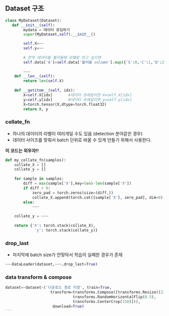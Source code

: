 ## Dataset 구조
```python
class MyDataset(Dataset):
   def __init__(self):
        mydata = 데이터 로딩하기
        super(MyDataset,self).__init__()

        self.X=~~
        self.y=~~
        
        # 만약 데이터를 불러올때 라벨링 하고 싶으면
        self.data['A']=self.data['불러올 column'].map({'S':0,'C':1,'Q':2}) # 이런식으로 라벨링
        
        ~~~
    def __len__(self):
        return len(self.X)
   
    def __getitem__(self, idx):
        X=self.X[idx]       #데이터 프레임이면 X=self.X[idx]
        y=self.y[idx]       #데이터 프레임이면 y=self.y[idx]
        X=torch.tensor(X,dtype=torch.float32)
        return X, y

```

### collate_fn
* 하나의 데이터의 라벨이 여러개일 수도 있음 (detection 분야같은 경우)
* 데이터 사이즈를 맞춰서 batch 단위로 바꿀 수 있게 만들기 위해서 사용한다.

**이 코드는 외우자!!**
```python
def my_collate_fn(samples):
    collate_X = []
    collate_y = []
    
    for sample in samples:
        diff = max(sample['X'],key=len)-len(sample['X'])
        if diff > 0:
            zero_pad = torch.zeros(size=(diff,))
            collate_X.append(torch.cat([sample['X'], zero_pad], dim=0)) ### 이부분 기억!!
        else:
            ~~~
            
    collate_y = ~~~
    
    return {'X': torch.stack(collate_X),
             'y': torch.stack(collate_y)}
```

### drop_last
* 마지막에 batch size가 안맞아서 학습이 실패한 경우가 존재
```python
~~~DataLoader(dataset,~~~,drop_last=True)
```

### data transform & compose
```python
dataset=~dataset~('다운로드 경로 지정', train=True,
                    transform=transforms.Compose([transforms.Resize((224,224)),
                              transforms.RandomHorizontalFlip(0.5),
                              transforms.CenterCrop(150)])),
                     download=True)
'''
